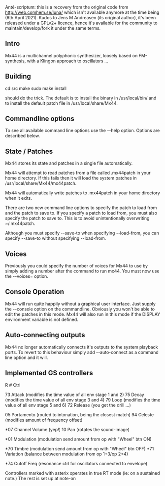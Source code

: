 Anté-scriptum: this is a recovery from the original code from http://web.comhem.se/luna/ which isn't available anymore at the time being (6th April 2021).
Kudos to Jens M Andreasen  (its original author), it's been released under a GPLv2+ licence, hence it's available for the community to maintain/develop/fork it under the same terms.




Intro
-----

Mx44 is a multichannel polyphonic synthesizer, loosely based on FM-synthesis, with a Klingon approach to oscillators ...



Building
--------

cd src
make
sudo make install

should do the trick. The default is to install the binary in /usr/local/bin/ and to install the default patch file in /usr/local/share/Mx44.



Commandline options
-------------------

To see all available command line options use the --help option.
Options are described below.



State / Patches
---------------
Mx44 stores its state and patches in a single file automatically.

Mx44 will attempt to read patches from a file called .mx44patch in your home directory. If this fails then it will load the system patches in /usr/local/share/Mx44/mx44patch.

Mx44 will automatically write patches to .mx44patch in your home directory when it exits.

There are two new command line options to specify the patch to load from and the patch to save to. If you specify a patch to load from, you must also specify the patch to save to. This is
to avoid unintentionally overwriting ~/.mx44patch.

Although you must specify --save-to when specifying --load-from, you can specify --save-to without specifying --load-from.



Voices
------

Previously you could specify the number of voices for Mx44 to use by simply adding a number after the command to run mx44. You must now use the --voices= option.



Console Operation
-----------------

Mx44 will run quite happily without a graphical user interface. Just supply the --console option on the commandline. Obviously you won't be able to edit the patches in this mode. Mx44 will
also run in this mode if the DISPLAY environment variable is not defined.



Auto-connecting outputs
-----------------------

Mx44 no longer automatically connects it's outputs to the system playback ports. To revert to this behaviour simply add --auto-connect as a command line option and it will.



Implemented GS controllers
--------------------------

R # Ctrl

 73 Attack  (modifies the time value of all env stage 1 and 2)
 75 Decay   (modifies the time value of all env stage 3 and 4)
 79 Loop    (modifies the time value of all env stage 5 and 6)
 72 Release (you get the drill ...)

 05 Portamento (routed to intonation, being the closest match)
 94 Celeste (modifies amount of frequency offset)

*07 Channel Volume (yep!)
 10 Pan            (rotates the sound-image)

*01 Modulation (modulation send amount from op with "Wheel" btn ON)

*70 Timbre     (modulation send amount from op with "Wheel" btn OFF)
*71 Variation  (balance between modulation from op 1+3/op 2+4)

*74 Cutoff Freq (resonance ctrl for oscillators connected to envelope)




Controllers marked with asterix operates in true RT mode (ie: on a sustained note.) The rest is set up at note-on
